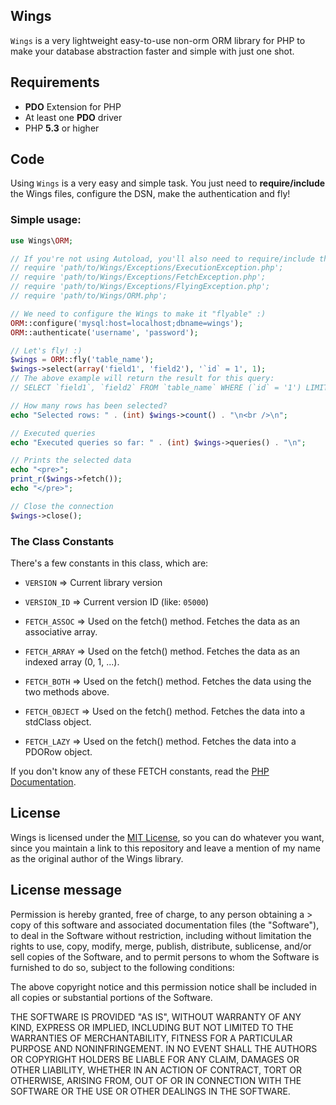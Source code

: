 Wings
---------------
`Wings` is a very lightweight easy-to-use non-orm ORM library for PHP to make your database abstraction faster and simple with just one shot.

Requirements
---------------
* **PDO** Extension for PHP
* At least one **PDO** driver
* PHP **5.3** or higher

Code
---------------
Using `Wings` is a very easy and simple task. You just need to **require/include** the Wings files, configure the DSN, make the authentication and fly!

### Simple usage:

```php
use Wings\ORM;

// If you're not using Autoload, you'll also need to require/include the Exceptions Cases and the ORM class
// require 'path/to/Wings/Exceptions/ExecutionException.php';
// require 'path/to/Wings/Exceptions/FetchException.php';
// require 'path/to/Wings/Exceptions/FlyingException.php';
// require 'path/to/Wings/ORM.php';

// We need to configure the Wings to make it "flyable" :)
ORM::configure('mysql:host=localhost;dbname=wings');
ORM::authenticate('username', 'password');

// Let's fly! :)
$wings = ORM::fly('table_name');
$wings->select(array('field1', 'field2'), '`id` = 1', 1);
// The above example will return the result for this query:
// SELECT `field1`, `field2` FROM `table_name` WHERE (`id` = '1') LIMIT 0,1

// How many rows has been selected?
echo "Selected rows: " . (int) $wings->count() . "\n<br />\n";

// Executed queries
echo "Executed queries so far: " . (int) $wings->queries() . "\n";

// Prints the selected data
echo "<pre>";
print_r($wings->fetch());
echo "</pre>";

// Close the connection
$wings->close();
```

### The Class Constants
There's a few constants in this class, which are:
* `VERSION`         => Current library version
* `VERSION_ID`      => Current version ID (like: `05000`)

* `FETCH_ASSOC`     => Used on the fetch() method. Fetches the data as an associative array.
* `FETCH_ARRAY`     => Used on the fetch() method. Fetches the data as an indexed array (0, 1, ...).
* `FETCH_BOTH`      => Used on the fetch() method. Fetches the data using the two methods above.
* `FETCH_OBJECT`    => Used on the fetch() method. Fetches the data into a stdClass object.
* `FETCH_LAZY`      => Used on the fetch() method. Fetches the data into a PDORow object.

If you don't know any of these FETCH constants, read the [PHP Documentation](http://php.net/manual/en/pdo.constants.php#pdo.constants.fetch-lazy).

License
---------------
Wings is licensed under the [MIT License](http://www.opensource.org/licenses/mit-license.php "MIT License"), so you can do whatever you want, since you maintain a link to this repository and leave a mention of my name as the original author of the Wings library.

License message
---------------
Permission is hereby granted, free of charge, to any person obtaining a > copy of this software and associated documentation files (the "Software"), to deal in the Software without restriction, including without limitation the rights to use, copy, modify, merge, publish, distribute, sublicense, and/or sell copies of the Software, and to permit persons to whom the Software is furnished to do so, subject to the following conditions:

The above copyright notice and this permission notice shall be included in all copies or substantial portions of the Software.

THE SOFTWARE IS PROVIDED "AS IS", WITHOUT WARRANTY OF ANY KIND, EXPRESS OR IMPLIED, INCLUDING BUT NOT LIMITED TO THE WARRANTIES OF MERCHANTABILITY, FITNESS FOR A PARTICULAR PURPOSE AND NONINFRINGEMENT. IN NO EVENT SHALL THE AUTHORS OR COPYRIGHT HOLDERS BE LIABLE FOR ANY CLAIM, DAMAGES OR OTHER LIABILITY, WHETHER IN AN ACTION OF CONTRACT, TORT OR OTHERWISE, ARISING FROM, OUT OF OR IN CONNECTION WITH THE SOFTWARE OR THE USE OR OTHER DEALINGS IN THE SOFTWARE.
